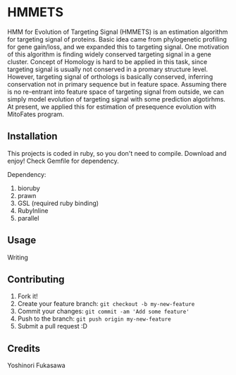 # HMMETS
HMM for Evolution of Targeting Signal (HMMETS) is an estimation algorithm for targeting signal of proteins.
Basic idea came from phylogenetic profiling for gene gain/loss, and we expanded this to targeting signal.
One motivation of this algorithm is finding widely conserved targeting signal in a gene cluster.
Concept of Homology is hard to be applied in this task, since targeting signal is usually not conserved in a promary structure level.
However, targeting signal of orthologs is basically conserved, inferring conservation not in primary sequence but in feature space.
Assuming there is no re-entrant into feature space of targeting signal from outside, we can simply model evolution of targeting signal with some prediction algotirhms.
At present, we applied this for estimation of presequence evolution with MitoFates program.
## Installation
This projects is coded in ruby, so you don't need to compile.
Download and enjoy!
Check Gemfile for dependency.

Dependency:
1. bioruby
2. prawn
3. GSL (required ruby binding)
4. RubyInline
5. parallel

## Usage
Writing
## Contributing
1. Fork it!
2. Create your feature branch: `git checkout -b my-new-feature`
3. Commit your changes: `git commit -am 'Add some feature'`
4. Push to the branch: `git push origin my-new-feature`
5. Submit a pull request :D
## Credits
Yoshinori Fukasawa
